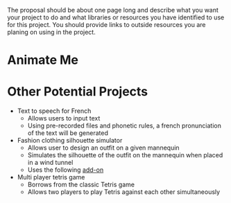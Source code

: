 The proposal should be about one page long and describe what you want your project to do and
what libraries or resources you have identified to use for this project. You should provide links to
outside resources you are planing on using in the project.

# Animate Me

# Other Potential Projects
* Text to speech for French
    * Allows users to input text
    * Using pre-recorded files and phonetic rules, a french pronunciation of the text will be generated
* Fashion clothing silhouette simulator
    * Allows user to design an outfit on a given mannequin
    * Simulates the silhouette of the outfit on the mannequin when placed in a wind tunnel
    * Uses the following [add-on](https://github.com/kashimAstro/ofxCloth)
* Multi player tetris game
    * Borrows from the classic Tetris game
    * Allows two players to play Tetris against each other simultaneously
